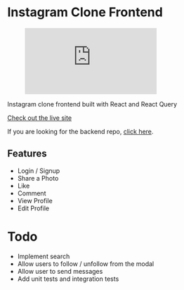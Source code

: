 # Instagram Clone Frontend

<figure>
<iframe src="https://www.youtube.com/watch?v=T9CDS2W9VNs" frameborder="0" allowfullscreen="true"></iframe>
</figure>

Instagram clone frontend built with React and React Query

[Check out the live site](https://insta-clone-mern.netlify.app/)

If you are looking for the backend repo, [click here](https://github.com/filippobarcellos/instagram-clone-api).

## Features

- Login / Signup
- Share a Photo
- Like
- Comment
- View Profile
- Edit Profile

# Todo

- Implement search
- Allow users to follow / unfollow from the modal
- Allow user to send messages
- Add unit tests and integration tests
